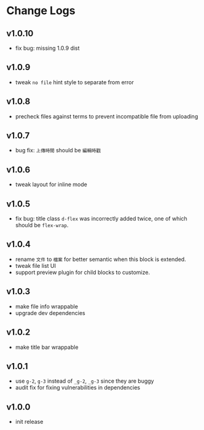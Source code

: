 # Change Logs

## v1.0.10

 - fix bug: missing 1.0.9 dist 


## v1.0.9

 - tweak `no file` hint style to separate from error


## v1.0.8

 - precheck files against terms to prevent incompatible file from uploading


## v1.0.7

 - bug fix: `上傳時間` should be `編輯時戳`


## v1.0.6

 - tweak layout for inline mode


## v1.0.5

 - fix bug: title class `d-flex` was incorrectly added twice, one of which should be `flex-wrap`.


## v1.0.4

 - rename `文件` to `檔案` for better semantic when this block is extended.
 - tweak file list UI
 - support preview plugin for child blocks to customize.


## v1.0.3

 - make file info wrappable
 - upgrade dev dependencies


## v1.0.2

 - make title bar wrappable


## v1.0.1

 - use `g-2`, `g-3` instead of `_g-2`, `_g-3` since they are buggy
 - audit fix for fixing vulnerabilities in dependencies


## v1.0.0

 - init release

